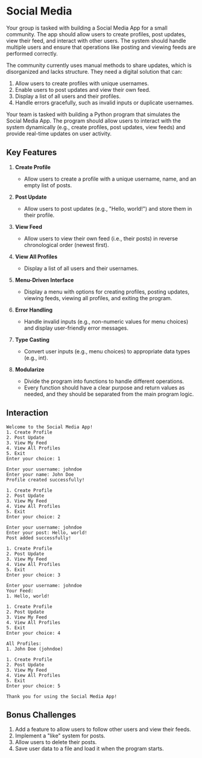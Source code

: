 # Social Media

Your group is tasked with building a Social Media App for a small community. The app should allow users to create profiles, post updates, view their feed, and interact with other users. The system should handle multiple users and ensure that operations like posting and viewing feeds are performed correctly.

The community currently uses manual methods to share updates, which is disorganized and lacks structure. They need a digital solution that can:

1. Allow users to create profiles with unique usernames.
2. Enable users to post updates and view their own feed.
3. Display a list of all users and their profiles.
3. Handle errors gracefully, such as invalid inputs or duplicate usernames.

Your team is tasked with building a Python program that simulates the Social Media App. The program should allow users to interact with the system dynamically (e.g., create profiles, post updates, view feeds) and provide real-time updates on user activity.

## Key Features

1. **Create Profile**

    - Allow users to create a profile with a unique username, name, and an empty list of posts.

2. **Post Update**

    - Allow users to post updates (e.g., "Hello, world!") and store them in their profile.

3. **View Feed**

    - Allow users to view their own feed (i.e., their posts) in reverse chronological order (newest first).

4. **View All Profiles**

    - Display a list of all users and their usernames.

5. **Menu-Driven Interface**

    - Display a menu with options for creating profiles, posting updates, viewing feeds, viewing all profiles, and exiting the program.

6. **Error Handling**

    - Handle invalid inputs (e.g., non-numeric values for menu choices) and display user-friendly error messages.

7. **Type Casting**

    - Convert user inputs (e.g., menu choices) to appropriate data types (e.g., int).

8. **Modularize**

    - Divide the program into functions to handle different operations.
    - Every function should have a clear purpose and return values as needed, and they should be separated from the main program logic.

## Interaction

```codeowners title="Example"
Welcome to the Social Media App!
1. Create Profile
2. Post Update
3. View My Feed
4. View All Profiles
5. Exit
Enter your choice: 1

Enter your username: johndoe
Enter your name: John Doe
Profile created successfully!

1. Create Profile
2. Post Update
3. View My Feed
4. View All Profiles
5. Exit
Enter your choice: 2

Enter your username: johndoe
Enter your post: Hello, world!
Post added successfully!

1. Create Profile
2. Post Update
3. View My Feed
4. View All Profiles
5. Exit
Enter your choice: 3

Enter your username: johndoe
Your Feed:
1. Hello, world!

1. Create Profile
2. Post Update
3. View My Feed
4. View All Profiles
5. Exit
Enter your choice: 4

All Profiles:
1. John Doe (johndoe)

1. Create Profile
2. Post Update
3. View My Feed
4. View All Profiles
5. Exit
Enter your choice: 5

Thank you for using the Social Media App!
```

## Bonus Challenges

1. Add a feature to allow users to follow other users and view their feeds.
2. Implement a "like" system for posts.
3. Allow users to delete their posts.
4. Save user data to a file and load it when the program starts.